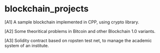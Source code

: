 # blockchain_projects

[A1] A sample blockchain implemented in CPP, using crypto library.

[A2] Some theoritical problems in Bitcoin and other Blockchain 1.0 variants.

[A3] Solidity contract based on ropsten test net, to manage the academic system of an institute.

